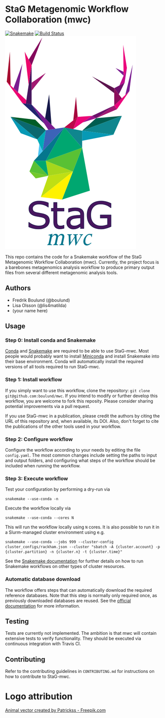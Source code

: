 # StaG Metagenomic Workflow Collaboration (mwc)

[![Snakemake](https://img.shields.io/badge/snakemake-≥3.12.0-brightgreen.svg)](https://snakemake.bitbucket.io)
[![Build Status](https://travis-ci.org/snakemake-workflows/mwc.svg?branch=master)](https://travis-ci.org/snakemake-workflows/mwc)
![StaG mwc logo](docs/source/img/stag_head_text.png "StaG mwc")

This repo contains the code for a Snakemake workflow of the StaG Metagenomic
Workflow Collaboration (mwc). Currently, the project focus is a barebones
metagenomics analysis workflow to produce primary output files from several
different metagenomic analysis tools. 

## Authors

* Fredrik Boulund (@boulund)
* Lisa Olsson (@lis4matilda)
* (your name here)

## Usage

### Step 0: Install conda and Snakemake
[Conda](https://conda.io/docs/) and
[Snakemake](https://snakemake.readthedocs.io) are required to be able to use
StaG-mwc. Most people would probably want to install
[Miniconda](https://conda.io/miniconda.html) and install Snakemake into their
base environment. Conda will automatically install the required versions of 
all tools required to run StaG-mwc.

### Step 1: Install workflow
<!--download and extract the [latest release](https://github.com/snakemake-workflows/mwc/releases). -->

If you simply want to use this workflow, clone the repository: `git clone
git@github.com:boulund/mwc`. If you intend to modify or further develop this
workflow, you are welcome to fork this reposity. Please consider sharing
potential improvements via a pull request.

If you use StaG-mwc in a publication, please credit the authors by citing
the URL of this repository and, when available, its DOI. Also, don't forget to
cite the publications of the other tools used in your workflow.

### Step 2: Configure workflow
Configure the workflow according to your needs by editing the file
`config.yaml`. The most common changes include setting the paths to input and
output folders, and configuring what steps of the workflow should be included
when running the workflow.

### Step 3: Execute workflow
Test your configuration by performing a dry-run via

    snakemake --use-conda -n

Execute the workflow locally via

    snakemake --use-conda --cores N

This will run the workflow locally using `N` cores. It is also possible to run
it in a Slurm-managed cluster environment using e.g. 

    snakemake --use-conda --jobs 999 --cluster-config cluster_configs/rackham.json --cluster "sbatch -A {cluster.account} -p {cluster.partition} -n {cluster.n} -t {cluster.time}"

See the [Snakemake documentation](https://snakemake.readthedocs.io) for further
details on how to run Snakemake workflows on other types of cluster resources.


### Automatic database download
The workflow offers steps that can automatically download the required
reference databases. Note that this step is normally only required once, as
previously downloaded databases are reused. See the 
[official documentation](https://stag-mwc.readthedocs.org) for more information.


## Testing
Tests are currently not implemented. The ambition is that mwc will contain
extensive tests to verify functionality. They should be executed via continuous
integration with Travis CI. 


## Contributing
Refer to the contributing guidelines in `CONTRIBUTING.md` for instructions on how to
contribute to StaG-mwc.

# Logo attribution
<a href="https://www.freepik.com/free-photos-vectors/animal">Animal vector created by Patrickss - Freepik.com</a>
